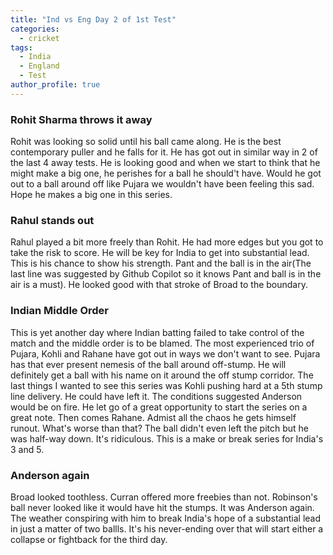 ```yaml
---
title: "Ind vs Eng Day 2 of 1st Test"
categories:
  - cricket
tags:
  - India
  - England
  - Test
author_profile: true
---
```


### Rohit Sharma throws it away
Rohit was looking so solid until his ball came along. He is the best contemporary puller and he falls for it. He has got out in similar way in 2 of the last 4 away tests. He is looking good and when we start to think that he might make a big one, he perishes for a ball he should't have. Would he got out to a ball around off like Pujara we wouldn't have been feeling this sad. Hope he makes a big one in this series.

### Rahul stands out
Rahul played a bit more freely than Rohit. He had more edges but you got to take the risk to score. He will be key for India to get into substantial lead. This is his chance to show his strength. Pant and the ball is in the air(The last line was suggested by Github Copilot so it knows Pant and ball is in the air is a must). He looked good with that stroke of Broad to the boundary.

### Indian Middle Order
This is yet another day where Indian batting failed to take control of the match and the middle order is to be blamed. The most experienced trio of Pujara, Kohli and Rahane have got out in ways we don't want to see. Pujara has that ever present nemesis of the ball around off-stump. He will definitely get a ball with his name on it around the off stump corridor. The last things I wanted to see this series was Kohli pushing hard at a 5th stump line delivery. He could have left it. The conditions suggested Anderson would be on fire. He let go of a great opportunity to start the series on a great note. Then comes Rahane. Admist all the chaos he gets himself runout. What's worse than that? The ball didn't even left the pitch but he was half-way down. It's ridiculous. This is a make or break series for India's 3 and 5. 

### Anderson again
Broad looked toothless. Curran offered more freebies than not. Robinson's ball never looked like it would have hit the stumps. It was Anderson again. The weather conspiring with him to break India's hope of a substantial lead in just a matter of two ballls. It's his never-ending over that will start either a collapse or fightback for the third day. 